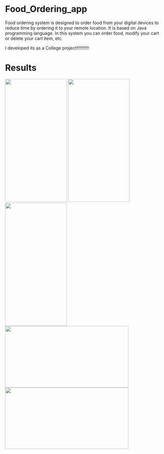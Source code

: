 # Food_Ordering_app
 
Food ordering system is designed to order food from your digital devices to reduce time by ordering it to your remote location. It is based on Java programming language. In this system you can order food, modify your cart or delete your cart item, etc.

I developed its as a College project!!!!!!!!!!

# Results

<img src="https://github.com/bhumikasutar05/Food_Ordering_app/assets/141392269/551c4102-6a67-42c9-ba65-8eeeacc0308c" width="200" height="400" />

<img src="https://github.com/bhumikasutar05/Food_Ordering_app/assets/141392269/9cef2c88-276a-4d65-bd80-3a063bfdde7a" width="200" height="400" />

<img src="https://github.com/bhumikasutar05/Food_Ordering_app/assets/141392269/6957c206-33c0-4993-88dc-8948a98db387" width="200" height="400" />

<img src="https://github.com/bhumikasutar05/Food_Ordering_app/assets/141392269/2d4bc0f8-ccee-40c9-8d14-ad1095158285" width="400" height="200" />

<img src="https://github.com/bhumikasutar05/Food_Ordering_app/assets/141392269/f334e86f-4e19-4dc0-bd22-5b172b46f556" width="400" height="200" />



